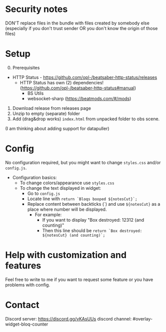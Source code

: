 # Security notes

DON'T replace files in the bundle with files created by somebody else
(especially if you don't trust sender OR you don't know the origin of those files)

# Setup

0. Prerequisites
  * HTTP Status - https://github.com/opl-/beatsaber-http-status/releases
    * HTTP Status has own (2) dependencies! (https://github.com/opl-/beatsaber-http-status#manual)
      * BS Utils
      * websocket-sharp
      (https://beatmods.com/#/mods)
1. Download release from releases page
2. Unzip to empty (separate) folder
3. Add (drag&drop works) `index.html` from unpacked folder to obs scene.

(I am thinking about adding support for datapuller)

# Config

No configuration required, but you might want to change `styles.css` and/or `config.js`.

* Configuration basics:
  * To change colors/appearance use `styles.css`
  * To change the text displayed in widget:
    * Go to `config.js`
    * Locate line with ```return `Bloqs booped ${notesCut}`;```
    * Replace content between backticks (\`) and use `${notesCut}` as a place where number will be displayed.
      * For example:
        * If you want to display "Box destroyed: 12312 (and counting)"
        * Then this line should be ```return `Box destroyed: ${notesCut} (and counting)`;```

# Help with customization and features

Feel free to write to me if you want to request some feature or you have problems with config.

# Contact

Discord server: https://discord.gg/vKAsUUs discord channel: #overlay-widget-bloq-counter
